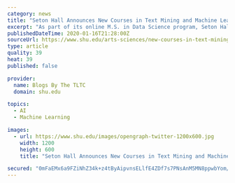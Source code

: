 ```yaml
---
category: news
title: "Seton Hall Announces New Courses in Text Mining and Machine Learning"
excerpt: "As part of its online M.S. in Data Science program, Seton Hall University in South Orange, New Jersey, has announced new courses in Text Mining and Machine Learning. Seton Hall's master's program in Data Science is the first 100% online program of its kind in New Jersey and one of very few in the nation. Quickly emerging as a critical field ..."
publishedDateTime: 2020-01-16T21:28:00Z
sourceUrl: https://www.shu.edu/arts-sciences/new-courses-in-text-mining-and-machine-learning.cfm
type: article
quality: 39
heat: 39
published: false

provider:
  name: Blogs By The TLTC
  domain: shu.edu

topics:
  - AI
  - Machine Learning

images:
  - url: https://www.shu.edu/images/opengraph-twitter-1200x600.jpg
    width: 1200
    height: 600
    title: "Seton Hall Announces New Courses in Text Mining and Machine Learning"

secured: "0mFaEMx6a9FZiNhZ34k+z4tByAipvnsELlfE4ZDf7s7PNsAnM5MN8ppwbYom/4VKVbCMZB5id6dP7I8mgT4Fm8v3qmUfXAE90XHOOy2922Sk+YJbMEhOkDY+4PCn+gUThEJ441dt8lKUcSTUQdR3QCpKBFXagOElBkBxI7hUTaNS3+UxqEXInphLfIw+ZtT+NK7o8xutPvVJV7UdSv7miBxbAzs65JKCvfpmtiZBR8GExkMnCK9BKSTW7Buaa9FkYjpj41ziLWVSBIXcKhCvTkWSRZeolHAfkWTlmIX8JZQ=;GU0f6CzBjWyreqUOGmbXGw=="
---
```


